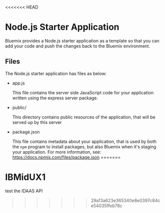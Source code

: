 <<<<<<< HEAD
# Node.js Starter Application

Bluemix provides a Node.js starter application as a template so that you can
add your code and push the changes back to the Bluemix environment.

## Files

The Node.js starter application has files as below:

* app.js

	This file contains the server side JavaScript code for your application
	written using the express server package.

* public/

	This directory contains public resources of the application, that will be
	served up by this server

* package.json

	This file contains metadata about your application, that is used by both
	the `npm` program to install packages, but also Bluemix when it's
	staging your application.  For more information, see:
	<https://docs.npmjs.com/files/package.json>
=======
# IBMidUX1
test the IDAAS API
>>>>>>> 29a13a623e365340e8e0397c84ce54035ffeb78c
